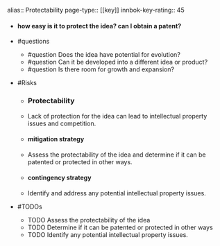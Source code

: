 alias:: Protectability
page-type:: [[key]]
innbok-key-rating:: 45
- #### how easy is it to protect the idea? can I obtain a patent?
- #questions
  - #question Does the idea have potential for evolution?
  - #question Can it be developed into a different idea or product?
  - #question Is there room for growth and expansion?
- #Risks

  - ### Protectability
  - Lack of protection for the idea can lead to intellectual property issues and competition.
  - #### mitigation strategy
  - Assess the protectability of the idea and determine if it can be patented or protected in other ways.
  - #### contingency strategy
  - Identify and address any potential intellectual property issues.
- #TODOs
  - TODO Assess the protectability of the idea
  - TODO  Determine if it can be patented or protected in other ways
  - TODO  Identify any potential intellectual property issues.


